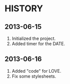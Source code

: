 # HISTORY

## 2013-06-15

1. Initialized the project.
2. Added timer for the DATE.

## 2013-06-16

1. Added "code" for LOVE.
2. Fix some stylesheets.
